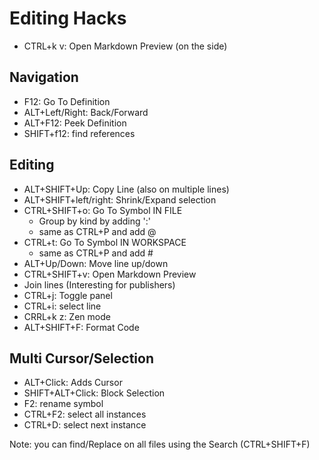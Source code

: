 # Editing Hacks
- CTRL+k v: Open Markdown Preview (on the side)

## Navigation
-  F12: Go To Definition
-  ALT+Left/Right: Back/Forward
-  ALT+F12: Peek Definition
-  SHIFT+f12: find references

## Editing
- ALT+SHIFT+Up: Copy Line (also on multiple lines)
- ALT+SHIFT+left/right: Shrink/Expand selection
- CTRL+SHIFT+o: Go To Symbol IN FILE
    - Group by kind by adding ':'
    - same as CTRL+P and add @
- CTRL+t: Go To Symbol IN WORKSPACE
    - same as CTRL+P and add #
- ALT+Up/Down: Move line up/down
- CTRL+SHIFT+v: Open Markdown Preview
- Join lines (Interesting for publishers)
- CTRL+j: Toggle panel
- CTRL+i: select line
- CRRL+k z: Zen mode
- ALT+SHIFT+F: Format Code

## Multi Cursor/Selection
- ALT+Click: Adds Cursor
- SHIFT+ALT+Click: Block Selection
- F2: rename symbol
- CTRL+F2: select all instances
- CTRL+D: select next instance

Note:
you can find/Replace on all files using the Search (CTRL+SHIFT+F)
